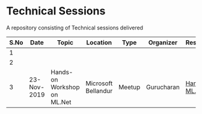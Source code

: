 # Technical Sessions
A repository consisting of Technical sessions delivered

| S.No | Date        | Topic                       | Location            | Type   | Organizer  | Resources                                                    |
| ---- | ----------- | --------------------------- | ------------------- | ------ | ---------- | ------------------------------------------------------------ |
| 1    |             |                             |                     |        |            |                                                              |
| 2    |             |                             |                     |        |            |                                                              |
| 3    | 23-Nov-2019 | Hands-on Workshop on ML.Net | Microsoft Bellandur | Meetup | Gurucharan | [Hands-on ML.Net](23112019-Hand-on-ML.Net-Microsoft) |

